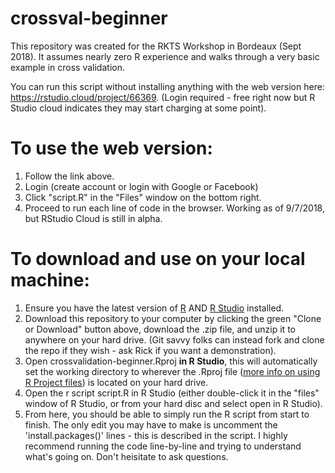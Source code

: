 # crossval-beginner

This repository was created for the RKTS Workshop in Bordeaux (Sept 2018). It assumes nearly zero R experience and walks through a very basic example in cross validation.

You can run this script without installing anything with the web version here: https://rstudio.cloud/project/66369. (Login required - free right now but R Studio cloud indicates they may start charging at some point).

# To use the web version:
1. Follow the link above.
2. Login (create account or login with Google or Facebook)
3. Click "script.R" in the "Files" window on the bottom right.
4. Proceed to run each line of code in the browser.
Working as of 9/7/2018, but RStudio Cloud is still in alpha.

# To download and use on your local machine:

1. Ensure you have the latest version of [R](https://cran.r-project.org/) AND [R Studio](https://www.rstudio.com/products/rstudio/download/#download) installed.
2. Download this repository to your computer by clicking the green "Clone or Download" button above, download the .zip file, and unzip it to anywhere on your hard drive. (Git savvy folks can instead fork and clone the repo if they wish - ask Rick if you want a demonstration).
3. Open crossvalidation-beginner.Rproj **in R Studio**, this will automatically set the working directory to wherever the .Rproj file ([more info on using R Project files](https://support.rstudio.com/hc/en-us/articles/200526207-Using-Projects)) is located on your hard drive.
4. Open the r script script.R in R Studio (either double-click it in the "files" window of R Studio, or from your hard disc and select open in R Studio).
5. From here, you should be able to simply run the R script from start to finish. The only edit you may have to make is uncomment the 'install.packages()' lines - this is described in the script. I highly recommend running the code line-by-line and trying to understand what's going on. Don't heisitate to ask questions.
